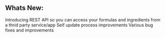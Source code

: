 Whats New:
----------------------
Introducing REST API so you can access your formulas and ingredients from a thrid party service/app
Self update process improvements
Various bug fixes and improvements
